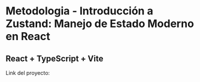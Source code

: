 # Metodologia - Introducción a Zustand: Manejo de Estado Moderno en React
## React + TypeScript + Vite

Link del proyecto: 
